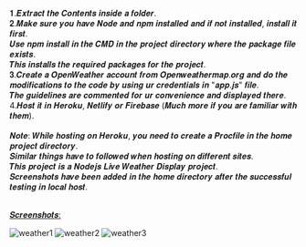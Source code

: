𝟏.𝑬𝒙𝒕𝒓𝒂𝒄𝒕 𝒕𝒉𝒆 𝑪𝒐𝒏𝒕𝒆𝒏𝒕𝒔 𝒊𝒏𝒔𝒊𝒅𝒆 𝒂 𝒇𝒐𝒍𝒅𝒆𝒓.<br>
𝟐.𝑴𝒂𝒌𝒆 𝒔𝒖𝒓𝒆 𝒚𝒐𝒖 𝒉𝒂𝒗𝒆 𝑵𝒐𝒅𝒆 𝒂𝒏𝒅 𝒏𝒑𝒎 𝒊𝒏𝒔𝒕𝒂𝒍𝒍𝒆𝒅 𝒂𝒏𝒅 𝒊𝒇 𝒏𝒐𝒕 𝒊𝒏𝒔𝒕𝒂𝒍𝒍𝒆𝒅, 𝒊𝒏𝒔𝒕𝒂𝒍𝒍 𝒊𝒕 𝒇𝒊𝒓𝒔𝒕.<br>
𝑼𝒔𝒆 𝒏𝒑𝒎 𝒊𝒏𝒔𝒕𝒂𝒍𝒍 𝒊𝒏 𝒕𝒉𝒆 𝑪𝑴𝑫 𝒊𝒏 𝒕𝒉𝒆 𝒑𝒓𝒐𝒋𝒆𝒄𝒕 𝒅𝒊𝒓𝒆𝒄𝒕𝒐𝒓𝒚 𝒘𝒉𝒆𝒓𝒆 𝒕𝒉𝒆 𝒑𝒂𝒄𝒌𝒂𝒈𝒆 𝒇𝒊𝒍𝒆 𝒆𝒙𝒊𝒔𝒕𝒔.<br>
𝑻𝒉𝒊𝒔 𝒊𝒏𝒔𝒕𝒂𝒍𝒍𝒔 𝒕𝒉𝒆 𝒓𝒆𝒒𝒖𝒊𝒓𝒆𝒅 𝒑𝒂𝒄𝒌𝒂𝒈𝒆𝒔 𝒇𝒐𝒓 𝒕𝒉𝒆 𝒑𝒓𝒐𝒋𝒆𝒄𝒕.<br>
𝟑.𝑪𝒓𝒆𝒂𝒕𝒆 𝒂 𝑶𝒑𝒆𝒏𝑾𝒆𝒂𝒕𝒉𝒆𝒓 𝒂𝒄𝒄𝒐𝒖𝒏𝒕 𝒇𝒓𝒐𝒎 𝑶𝒑𝒆𝒏𝒘𝒆𝒂𝒕𝒉𝒆𝒓𝒎𝒂𝒑.𝒐𝒓𝒈 𝒂𝒏𝒅 𝒅𝒐 𝒕𝒉𝒆 𝒎𝒐𝒅𝒊𝒇𝒊𝒄𝒂𝒕𝒊𝒐𝒏𝒔 𝒕𝒐 𝒕𝒉𝒆 𝒄𝒐𝒅𝒆 𝒃𝒚 𝒖𝒔𝒊𝒏𝒈 𝒖𝒓 𝒄𝒓𝒆𝒅𝒆𝒏𝒕𝒊𝒂𝒍𝒔 𝒊𝒏 "𝒂𝒑𝒑.𝒋𝒔" 𝒇𝒊𝒍𝒆.<br>
𝑻𝒉𝒆 𝒈𝒖𝒊𝒅𝒆𝒍𝒊𝒏𝒆𝒔 𝒂𝒓𝒆 𝒄𝒐𝒎𝒎𝒆𝒏𝒕𝒆𝒅 𝒇𝒐𝒓 𝒖𝒓 𝒄𝒐𝒏𝒗𝒆𝒏𝒊𝒆𝒏𝒄𝒆 𝒂𝒏𝒅 𝒅𝒊𝒔𝒑𝒍𝒂𝒚𝒆𝒅 𝒕𝒉𝒆𝒓𝒆. <br>
4.𝑯𝒐𝒔𝒕 𝒊𝒕 𝒊𝒏 𝑯𝒆𝒓𝒐𝒌𝒖, 𝑵𝒆𝒕𝒍𝒊𝒇𝒚 𝒐𝒓 𝑭𝒊𝒓𝒆𝒃𝒂𝒔𝒆 (𝑴𝒖𝒄𝒉 𝒎𝒐𝒓𝒆 𝒊𝒇 𝒚𝒐𝒖 𝒂𝒓𝒆 𝒇𝒂𝒎𝒊𝒍𝒊𝒂𝒓 𝒘𝒊𝒕𝒉 𝒕𝒉𝒆𝒎).<br>
<br>
𝑵𝒐𝒕𝒆: 𝑾𝒉𝒊𝒍𝒆 𝒉𝒐𝒔𝒕𝒊𝒏𝒈 𝒐𝒏 𝑯𝒆𝒓𝒐𝒌𝒖, 𝒚𝒐𝒖 𝒏𝒆𝒆𝒅 𝒕𝒐 𝒄𝒓𝒆𝒂𝒕𝒆 𝒂 𝑷𝒓𝒐𝒄𝒇𝒊𝒍𝒆 𝒊𝒏 𝒕𝒉𝒆 𝒉𝒐𝒎𝒆 𝒑𝒓𝒐𝒋𝒆𝒄𝒕 𝒅𝒊𝒓𝒆𝒄𝒕𝒐𝒓𝒚.<br>
𝑺𝒊𝒎𝒊𝒍𝒂𝒓 𝒕𝒉𝒊𝒏𝒈𝒔 𝒉𝒂𝒗𝒆 𝒕𝒐 𝒇𝒐𝒍𝒍𝒐𝒘𝒆𝒅 𝒘𝒉𝒆𝒏 𝒉𝒐𝒔𝒕𝒊𝒏𝒈 𝒐𝒏 𝒅𝒊𝒇𝒇𝒆𝒓𝒆𝒏𝒕 𝒔𝒊𝒕𝒆𝒔.<br>
𝑻𝒉𝒊𝒔 𝒑𝒓𝒐𝒋𝒆𝒄𝒕 𝒊𝒔 𝒂 𝑵𝒐𝒅𝒆𝒋𝒔 𝑳𝒊𝒗𝒆 𝑾𝒆𝒂𝒕𝒉𝒆𝒓 𝑫𝒊𝒔𝒑𝒍𝒂𝒚 𝒑𝒓𝒐𝒋𝒆𝒄𝒕. <br>
𝑺𝒄𝒓𝒆𝒆𝒏𝒔𝒉𝒐𝒕𝒔 𝒉𝒂𝒗𝒆 𝒃𝒆𝒆𝒏 𝒂𝒅𝒅𝒆𝒅 𝒊𝒏 𝒕𝒉𝒆 𝒉𝒐𝒎𝒆 𝒅𝒊𝒓𝒆𝒄𝒕𝒐𝒓𝒚 𝒂𝒇𝒕𝒆𝒓 𝒕𝒉𝒆 𝒔𝒖𝒄𝒄𝒆𝒔𝒔𝒇𝒖𝒍 𝒕𝒆𝒔𝒕𝒊𝒏𝒈 𝒊𝒏 𝒍𝒐𝒄𝒂𝒍 𝒉𝒐𝒔𝒕.<br>
<br>

<ins>
𝑺𝒄𝒓𝒆𝒆𝒏𝒔𝒉𝒐𝒕𝒔:
</ins>
<br>

![weather1](https://user-images.githubusercontent.com/80874249/219321423-e1f4aa98-5700-475f-bf41-7ee4d3a2937a.PNG)
![weather2](https://user-images.githubusercontent.com/80874249/219321434-bf660bb5-d000-43d8-8b60-7fe86802e911.PNG)
![weather3](https://user-images.githubusercontent.com/80874249/219321445-05599fc0-e83f-4acc-ae94-63817fdfb462.PNG)
